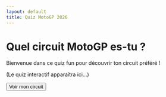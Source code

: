 ```yaml
---
layout: default
title: Quiz MotoGP 2026
---
```

<h1>Quel circuit MotoGP es-tu ?</h1>
<p>Bienvenue dans ce quiz fun pour découvrir ton circuit préféré !</p>
<div id="quiz">
  <p>(Le quiz interactif apparaîtra ici...)</p>
</div>
<button onclick="showResult()">Voir mon circuit</button>
<div id="result"></div>